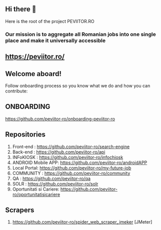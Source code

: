 ## Hi there 👋

Here is the root of the project PEVIITOR.RO

### Our mission is to aggregate all Romanian jobs into one single place and make it universally accessible

## https://peviitor.ro/

## Welcome aboard!
Follow onboarding process so you know what we do and how you can contribute:  
## ONBOARDING  
https://github.com/peviitor-ro/onboarding-peviitor-ro

## Repositories
1. Front-end : https://github.com/peviitor-ro/search-engine
2. Back-end  : https://github.com/peviitor-ro/api
3. INFoKIOSK : https://github.com/peviitor-ro/infochiosk
4. ANDROID Mobile APP: https://github.com/peviitor-ro/androidAPP
5. Local Portal: https://github.com/peviitor-ro/my-future-job
6. COMMUNITY : https://github.com/peviitor-ro/community
7. QA : https://github.com/peviitor-ro/qa
8. SOLR : https://github.com/peviitor-ro/solr
9. Oportunitati si Cariere: https://github.com/peviitor-ro/oportunitatisicariere

## Scrapers
1. https://github.com/peviitor-ro/spider_web_scraper_jmeker [JMeter]
